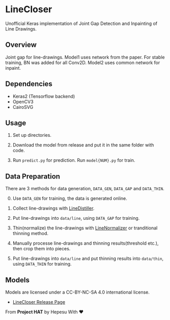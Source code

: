 # LineCloser
Unofficial Keras implementation of Joint Gap Detection and Inpainting of Line Drawings.

## Overview
Joint gap for line-drawings. Model1 uses network from the paper. For stable training, BN was added for all Conv2D. Model2 uses common network for inpaint.

## Dependencies
* Keras2 (Tensorflow backend)
* OpenCV3
* CairoSVG

## Usage
1. Set up directories.

2. Download the model from release and put it in the same folder with code.

3. Run `predict.py` for prediction. Run `model{NUM}.py` for train.

## Data Preparation
There are 3 methods for data generation, `DATA_GEN`, `DATA_GAP` and `DATA_THIN`.

0. Use `DATA_GEN` for training, the data is generated online.

1. Collect line-drawings with [LineDistiller](https://github.com/hepesu/LineDistiller).

2. Put line-drawings into `data/line`, using `DATA_GAP` for training.

3. Thin(normalize) the line-drawings with [LineNormalizer](https://github.com/hepesu/LineNormalizer) or tranditional thinning method. 

4. Manually processe line-drawings and thinning results(threshold etc.), then crop them into pieces.

5. Put line-drawings into `data/line` and put thinning results into `data/thin`, using `DATA_THIN` for training.

## Models
Models are licensed under a CC-BY-NC-SA 4.0 international license.
* [LineCloser Release Page](https://github.com/hepesu/LineCloser/releases)



From **Project HAT** by Hepesu With :heart:
